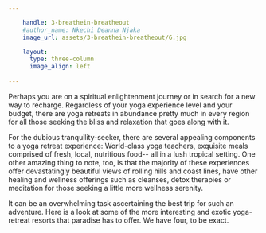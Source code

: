 ```yaml
---

    handle: 3-breathein-breatheout 
    #author_name: Nkechi Deanna Njaka
    image_url: assets/3-breathein-breatheout/6.jpg

    layout:
      type: three-column
      image_align: left
        
---
```

Perhaps you are on a spiritual enlightenment journey or in search for a new way to recharge.  Regardless of your yoga experience level and your budget, there are yoga retreats in abundance pretty much in every region for all those seeking the bliss and relaxation that goes along with it. 

For the dubious tranquility-seeker, there are several appealing components to a yoga retreat experience: World-class yoga teachers, exquisite meals comprised of fresh, local, nutritious food-- all in a lush tropical setting. One other amazing thing to note, too, is that the majority of these experiences offer devastatingly beautiful views of rolling hills and coast lines, have other healing and wellness offerings such as cleanses, detox therapies or meditation for those seeking a little more wellness serenity.
 
It can be an overwhelming task ascertaining the best trip for such an adventure. Here is a look at some of the more interesting and exotic yoga-retreat resorts that paradise has to offer. We have four, to be exact. 